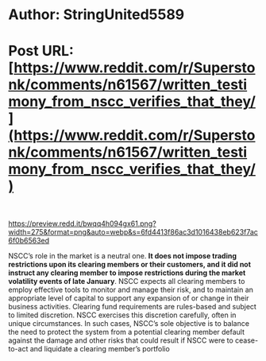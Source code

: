 # Author: StringUnited5589
# Post URL: [https://www.reddit.com/r/Superstonk/comments/n61567/written_testimony_from_nscc_verifies_that_they/](https://www.reddit.com/r/Superstonk/comments/n61567/written_testimony_from_nscc_verifies_that_they/)


&#x200B;

https://preview.redd.it/bwqq4h094gx61.png?width=275&format=png&auto=webp&s=6fd4413f86ac3d1016438eb623f7ac6f0b6563ed

 NSCC’s role in the market is a neutral one. **It does not impose trading restrictions upon its clearing members or their customers, and it did not instruct any clearing member to impose restrictions during the market volatility events of late January**. NSCC expects all clearing members to employ effective tools to monitor and manage their risk, and to maintain an appropriate level of capital to support any expansion of or change in their business activities. Clearing fund requirements are rules-based and subject to limited discretion. NSCC exercises this discretion carefully, often in unique circumstances. In such cases, NSCC’s sole objective is to balance the need to protect the system from a potential clearing member default against the damage and other risks that could result if NSCC were to cease-to-act and liquidate a clearing member’s portfolio